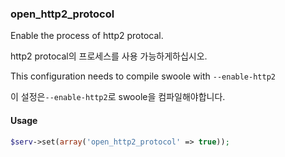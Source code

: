 ### open_http2_protocol

Enable the process of http2 protocal.

http2 protocal의 프로세스를 사용 가능하게하십시오.

This configuration needs to compile swoole with `--enable-http2`

이 설정은`--enable-http2`로 swoole을 컴파일해야합니다.

#### Usage

```php
$serv->set(array('open_http2_protocol' => true));
```
